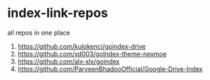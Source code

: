 # index-link-repos
all repos in one place

1) https://github.com/kulokenci/goindex-drive
2) https://github.com/xd003/goIndex-theme-nexmoe
3) https://github.com/alx-xlx/goindex
4) https://github.com/ParveenBhadooOfficial/Google-Drive-Index
